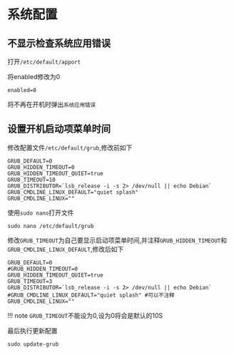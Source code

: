 # 系统配置

## 不显示检查系统应用错误

打开`/etc/default/apport`

将enabled修改为0

```shell
enabled=0
```

将不再在开机时弹出`系统应用错误`

## 设置开机启动项菜单时间

修改配置文件`/etc/default/grub`,修改前如下

```shell
GRUB_DEFAULT=0
GRUB_HIDDEN_TIMEOUT=0
GRUB_HIDDEN_TIMEOUT_QUIET=true
GRUB_TIMEOUT=10
GRUB_DISTRIBUTOR=`lsb_release -i -s 2> /dev/null || echo Debian`
GRUB_CMDLINE_LINUX_DEFAULT="quiet splash"
GRUB_CMDLINE_LINUX=""
```

使用`sudo nano`打开文件

```shell
sudo nano /etc/default/grub
```

修改`GRUB_TIMEOUT`为自己要显示启动项菜单时间,并注释`GRUB_HIDDEN_TIMEOUT`和`GRUB_CMDLINE_LINUX_DEFAULT`,修改后如下

```shell
GRUB_DEFAULT=0
#GRUB_HIDDEN_TIMEOUT=0
GRUB_HIDDEN_TIMEOUT_QUIET=true
GRUB_TIMEOUT=3
GRUB_DISTRIBUTOR=`lsb_release -i -s 2> /dev/null || echo Debian`
#GRUB_CMDLINE_LINUX_DEFAULT="quiet splash" #可以不注释
GRUB_CMDLINE_LINUX=""
```

!!! note
    `GRUB_TIMEOUT`不能设为0,设为0将会是默认的10S

最后执行更新配置

```shell
sudo update-grub
```